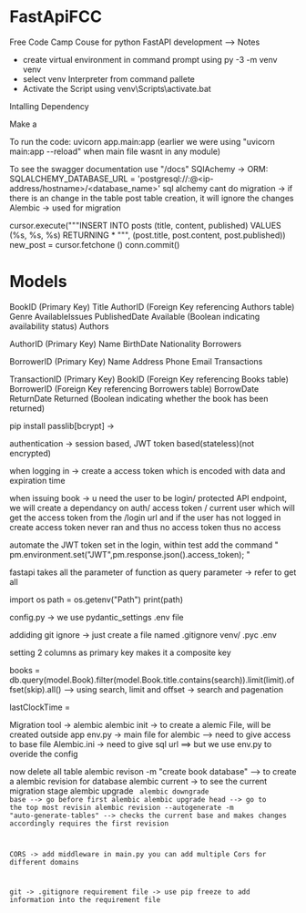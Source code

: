 # FastApiFCC
Free Code Camp Couse for python FastAPI development --> Notes

- create virtual environment in command prompt using py -3 -m venv venv
- select venv Interpreter from command pallete
- Activate the Script using venv\Scripts\activate.bat

Intalling Dependency

Make a 

To run the code: uvicorn app.main:app (earlier we were using "uvicorn main:app --reload" when main file wasnt in any module) 

To see the swagger documentation use "/docs"
SQlAchemy -> ORM: 
SQLALCHEMY_DATABASE_URL = 'postgresql://<username>:<password>@<ip-address/hostname>/<database_name>'
sql alchemy cant do migration -> if there is an change in the table post table creation, it will ignore the changes
Alembic -> used for migration 

 cursor.execute("""INSERT INTO posts (title, content, published) VALUES (%s, %s, %s) RETURNING * """,
 (post.title, post.content, post.published))
 new_post = cursor.fetchone ()
 conn.commit()

 # Models
BookID (Primary Key)
Title
AuthorID (Foreign Key referencing Authors table)
Genre
AvailableIssues
PublishedDate
Available (Boolean indicating availability status)
Authors

AuthorID (Primary Key)
Name
BirthDate
Nationality
Borrowers

BorrowerID (Primary Key)
Name
Address
Phone
Email
Transactions

TransactionID (Primary Key)
BookID (Foreign Key referencing Books table)
BorrowerID (Foreign Key referencing Borrowers table)
BorrowDate
ReturnDate
Returned (Boolean indicating whether the book has been returned)

pip install passlib[bcrypt] -> 

authentication -> session based, JWT token based(stateless)(not encrypted)

when logging in -> create a access token which is encoded with data and expiration time 

when issuing book -> u need the user to be login/ protected API endpoint, we will create a dependancy on auth/ access token / current user which will get the access token from the /login url and if the user has not logged in create access token never ran and thus no access token thus no access

automate the JWT token set
in the login, within test add the command " pm.environment.set("JWT",pm.response.json().access_token); "

fastapi takes all the parameter of function as query parameter -> refer to get all

import os
path = os.getenv("Path")
print(path)

config.py -> we use pydantic_settings
.env file

addiding git ignore -> just create a file named .gitignore
venv/
.pyc
.env

setting 2 columns as primary key makes it a composite key


books = db.query(model.Book).filter(model.Book.title.contains(search)).limit(limit).offset(skip).all() --> using search, limit and offset -> search and pagenation

lastClockTime = 

Migration tool -> alembic
alembic init <alembicFileName>  -> to create a alemic File, will be created outside app
env.py -> main file for alembic --> need to give access to base file
Alembic.ini -> need to give sql url ==> but we use env.py to overide the config

now delete all table 
alembic revison -m "create book database" --> to create a alembic revision for database 
alembic current -> to see the current migration stage
alembic upgrade <code>
alembic downgrade base --> go before first alembic
alembic upgrade head  --> go to the top most revisin
 alembic revision --autogenerate -m "auto-generate-tables" --> checks the current base and makes changes accordingly requires the first revision

CORS -> add middleware in main.py
you can add multiple Cors for different domains

git -> .gitignore
requirement file -> use pip freeze to add information into the requirement file 